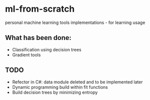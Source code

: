 # ml-from-scratch
personal machine learning tools implementations - for learning usage


## What has been done:
- Classification using decision trees
- Gradient tools
## TODO
- Refector in C#: data module deleted and to be implemented later
- Dynamic programming build within fit functions
- Build decision trees by minimizing entropy